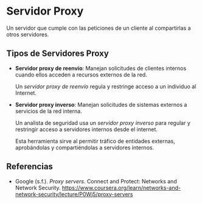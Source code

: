 # Servidor Proxy

Un servidor que cumple con las peticiones de un cliente al compartirlas a otros
servidores.

## Tipos de Servidores Proxy

- **Servidor proxy de reenvío**: Manejan solicitudes de clientes internos cuando
  ellos acceden a recursos externos de la red.

  Un _servidor proxy de reenvío_ regula y restringe acceso a un individuo al
  Internet.

- **Servidor proxy inverso**: Manejan solicitudes de sistemas externos a
  servicios de la red interna.

  Un analista de seguridad usa un _servidor proxy inverso_ para regular y
  restringir acceso a servidores internos desde el internet.

  Esta herramienta sirve al permitir tráfico de entidades externas, aprobándolas
  y compartiéndolas a servidores internos.

## Referencias

- Google (s.f.). _Proxy servers_. Connect and Protect: Networks and Network
  Security.
  <https://www.coursera.org/learn/networks-and-network-security/lecture/P0Wj5/proxy-servers>
